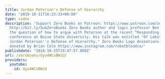 ```yaml
---
title: Jordan Peterson’s Defense of Hierarchy
date: "2019-10-11T16:23:33+08:00"
type: video
description: 'Support Zero Books on Patreon: https://www.patreon.com/zerobooks Subscribe:
  http://bit.ly/SubZeroBooks Zero Books author and logic professor Ben Burgis tackled
  the question of how to argue with Peterson at the recent “Responding to Jordan Peterson”
  conference at Boise State University. His talk was entitled "Of Lobsters and Proletarians:
  Jordan Peterson''s Defense of Hierarchy." Zero Books Logo Animations and other animations
  donated by Brian Cole https://www.instagram.com/robotbloodco/'
publishdate: "2018-10-25T19:47:57.000Z"
url: /zerobooks/Uyu4WCsBWiU/
providers:
  youtube:
    id: Uyu4WCsBWiU
---
```

